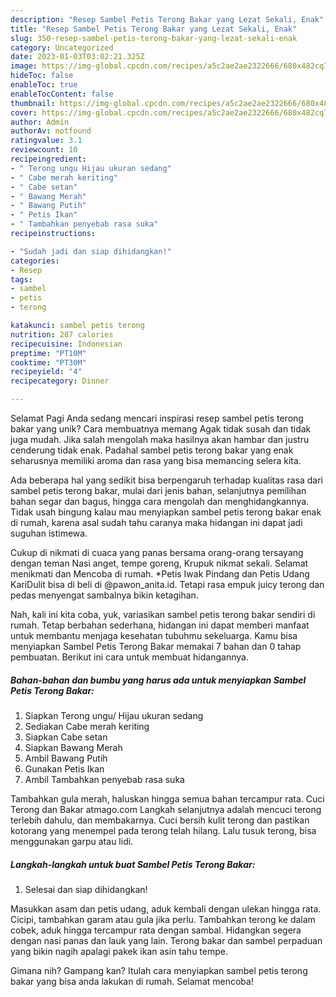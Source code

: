 ```yaml
---
description: "Resep Sambel Petis Terong Bakar yang Lezat Sekali, Enak"
title: "Resep Sambel Petis Terong Bakar yang Lezat Sekali, Enak"
slug: 350-resep-sambel-petis-terong-bakar-yang-lezat-sekali-enak
category: Uncategorized
date: 2023-01-03T03:02:21.325Z
image: https://img-global.cpcdn.com/recipes/a5c2ae2ae2322666/680x482cq70/sambel-petis-terong-bakar-foto-resep-utama.jpg
hideToc: false
enableToc: true
enableTocContent: false
thumbnail: https://img-global.cpcdn.com/recipes/a5c2ae2ae2322666/680x482cq70/sambel-petis-terong-bakar-foto-resep-utama.jpg
cover: https://img-global.cpcdn.com/recipes/a5c2ae2ae2322666/680x482cq70/sambel-petis-terong-bakar-foto-resep-utama.jpg
author: Admin
authorAv: notfound
ratingvalue: 3.1
reviewcount: 10
recipeingredient:
- " Terong ungu Hijau ukuran sedang"
- " Cabe merah keriting"
- " Cabe setan"
- " Bawang Merah"
- " Bawang Putih"
- " Petis Ikan"
- " Tambahkan penyebab rasa suka"
recipeinstructions:

- "Sudah jadi dan siap dihidangkan!"
categories:
- Resep
tags:
- sambel
- petis
- terong

katakunci: sambel petis terong 
nutrition: 287 calories
recipecuisine: Indonesian
preptime: "PT10M"
cooktime: "PT30M"
recipeyield: "4"
recipecategory: Dinner

---
```



Selamat Pagi Anda sedang mencari inspirasi resep sambel petis terong bakar yang unik? Cara membuatnya memang Agak tidak susah dan tidak juga mudah. Jika salah mengolah maka hasilnya akan hambar dan justru cenderung tidak enak. Padahal sambel petis terong bakar yang enak seharusnya memiliki aroma dan rasa yang bisa memancing selera kita.


Ada beberapa hal yang sedikit bisa berpengaruh terhadap kualitas rasa dari sambel petis terong bakar, mulai dari jenis bahan, selanjutnya pemilihan bahan segar dan bagus, hingga cara mengolah dan menghidangkannya. Tidak usah bingung kalau mau menyiapkan sambel petis terong bakar enak di rumah, karena asal sudah tahu caranya maka hidangan ini dapat jadi suguhan istimewa.

Cukup di nikmati di cuaca yang panas bersama orang-orang tersayang dengan teman Nasi anget, tempe goreng, Krupuk nikmat sekali. Selamat menikmati dan Mencoba di rumah. *Petis Iwak Pindang dan Petis Udang KariDulit bisa di beli di @pawon_anita.id. Tetapi rasa empuk juicy terong dan pedas menyengat sambalnya bikin ketagihan.


Nah, kali ini kita coba, yuk, variasikan sambel petis terong bakar sendiri di rumah. Tetap berbahan sederhana, hidangan ini dapat memberi manfaat untuk membantu menjaga kesehatan tubuhmu sekeluarga. Kamu bisa menyiapkan Sambel Petis Terong Bakar memakai 7 bahan dan 0 tahap pembuatan. Berikut ini cara untuk membuat hidangannya.

<!--inarticleads1-->

##### Bahan-bahan dan bumbu yang harus ada untuk menyiapkan Sambel Petis Terong Bakar:

1. Siapkan  Terong ungu/ Hijau ukuran sedang
1. Sediakan  Cabe merah keriting
1. Siapkan  Cabe setan
1. Siapkan  Bawang Merah
1. Ambil  Bawang Putih
1. Gunakan  Petis Ikan
1. Ambil  Tambahkan penyebab rasa suka


Tambahkan gula merah, haluskan hingga semua bahan tercampur rata. Cuci Terong dan Bakar atmago.com Langkah selanjutnya adalah mencuci terong terlebih dahulu, dan membakarnya. Cuci bersih kulit terong dan pastikan kotorang yang menempel pada terong telah hilang. Lalu tusuk terong, bisa menggunakan garpu atau lidi. 

<!--inarticleads2-->

##### Langkah-langkah untuk buat Sambel Petis Terong Bakar:


1. Selesai dan siap dihidangkan!

Masukkan asam dan petis udang, aduk kembali dengan ulekan hingga rata. Cicipi, tambahkan garam atau gula jika perlu. Tambahkan terong ke dalam cobek, aduk hingga tercampur rata dengan sambal. Hidangkan segera dengan nasi panas dan lauk yang lain. Terong bakar dan sambel perpaduan yang bikin nagih apalagi pakek ikan asin tahu tempe. 

Gimana nih? Gampang kan? Itulah cara menyiapkan sambel petis terong bakar yang bisa anda lakukan di rumah. Selamat mencoba!

